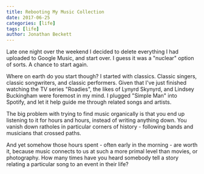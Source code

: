 ```yaml
---
title: Rebooting My Music Collection
date: 2017-06-25
categories: [life]
tags: [life]
author: Jonathan Beckett
---
```


Late one night over the weekend I decided to delete everything I had uploaded to Google Music, and start over. I guess it was a "nuclear" option of sorts. A chance to start again.

Where on earth do you start though? I started with classics. Classic singers, classic songwriters, and classic performers. Given that I've just finished watching the TV series "Roadies", the likes of Lynyrd Skynyrd, and Lindsey Buckingham were foremost in my mind. I plugged "Simple Man" into Spotify, and let it help guide me through related songs and artists.

The big problem with trying to find music organically is that you end up listening to it for hours and hours, instead of writing anything down. You vanish down ratholes in particular corners of history - following bands and musicians that crossed paths.

And yet somehow those hours spent - often early in the morning - are worth it, because music connects to us at such a more primal level than movies, or photography. How many times have you heard somebody tell a story relating a particular song to an event in their life?
